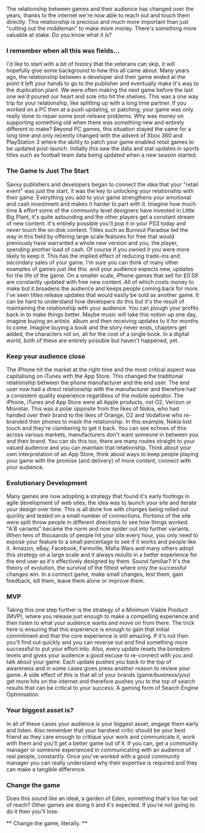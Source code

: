 
The relationship between games and their audience has changed over the
years, thanks to the internet we're now able to reach out and touch them
directly. This relationship is precious and much more important than
just "cutting out the middleman" to make more money. There's something
more valuable at stake. Do you know what it is?

<!-- more -->

### I remember when all this was fields…

I'd like to start with a bit of history that the veterans can skip, it
will hopefully give some background to how this all came about.
Many years ago, the relationship between a developer and their game
ended at the point it left your hands to go to the publisher and
eventually make it's way to the duplication plant. We were often making
the next game before the last one we'd poured our heart and sole into
hit the shelves. This was a one way trip for your relationship, like
splitting up with a long time partner.
If you worked on a PC then at a push updating, or patching, your game
was only really done to repair some post-release problems. Why was money
on supporting something old when there was something new and entirely
different to make? Beyond PC games, this situation stayed the same for a
long time and only recently changed with the advent of Xbox 360 and
PlayStation 3 where the ability to patch your game enabled retail games
to be updated post-launch. Initially this saw the data and stat updates
in sports titles such as football team data being updated when a new
season started.

### The Game Is Just The Start

Savvy publishers and developers began to connect the idea that your
"retail event" was just the start, it was the key to unlocking your
relationship with their game. Everything you add to your game
strengthens your emotional and cash investment and makes it harder to
part with it. Imagine how much time & effort some of the community level
designers have invested in Little Big Plant, it's quite astounding and
the other players get a constant stream of new content. It's entirely
possible you'll pop it in your PS3 today and never touch the on disk
content.
Titles such as Burnout Paradise led the way in this field by offering
large scale features for free that would previously have warranted a
whole new version and you, the player, spending another load of cash. Of
course if you owned it you were more likely to keep it.
This has the implied effect of reducing trade-ins and secondary sales of
your game.
I'm sure you can think of many other examples of games just like this 
and your audience expects new, updates for the life of the game.
On a smaller scale, iPhone games that sell for £0.59 are constantly
updated with free new content. All of which costs money to make but it
broadens the audience and keeps people coming back for more. I've seen
titles release updates that would easily be sold as another game. It can
be hard to understand how developers do this but it's the result of
maintaining the relationship with your audience. You can plough your
profits back in to make things better.
Maybe music will take this notion up one day, imagine buying an artists 
album and then receiving updates to it for months to come.
Imagine buying a book and the story never ends, chapters get added, the
characters roll on, all for the cost of a single book.
In a digital world, both of these are entirely possible but haven't
happened, yet.

### Keep your audience close

The iPhone hit the market at the right time and the most critical aspect
was capitalising on iTunes with the App Store. This changed the
traditional relationship between the phone manufacturer and the end
user. The end user now had a direct relationship with the manufacturer
and therefore had a consistent quality experience regardless of the
mobile operator. The iPhone, iTunes and App Store were all Apple
products, not O2, Verizon or Movistar. This was a polar opposite from
the likes of Nokia, who had handed over their brand to the likes of
Orange, O2 and Vodafone who re-branded their phones to mask the
relationship. In this example, Nokia lost touch and they're clambering
to get it back. You can see echoes of this across various markets,
manufacturers don't want someone in between you and their brand.
You can do this too, there are many routes straight to your valued
audience and you can maintain that relationship. Think about your own
interpretation of an App Store, think about ways to keep people playing
your game with the promise (and delivery) of more content, connect with
your audience.

### Evolutionary Development

Many games are now adopting a strategy that found it's early footings in
agile development of web sites, the idea was to launch your site and
iterate your design over time. This is all done live with changes being
rolled out quickly and tested on a small number of connections. Portions
of the site were split throw people in different directions to see how
things worked. "A:B variants" became the norm and now spider out into further variants. When tens of thousands of people hit your site every
hour, you only need to expose your feature to a small percentage to see
if it works and people like it. Amazon, eBay, Facebook, Farmville, Mafia
Wars and many others adopt this strategy on a large scale and it always
results in a better experience for the end user as it's effectively
designed by them.
Sound familiar? It's the theory of evolution, the survival of the
fittest where only the successful changes win. In a connect game, make
small changes, test them, gain feedback, kill them, leave them alone or
improve them.

### MVP

Taking this one step further is the strategy of a Minimum Viable Product
(MVP), where you release just enough to make a compelling experience and
then listen to what your audience wants and move on from there. The
trick here is ensuring that this experience is enough to gain that
initial commitment and that the core experience is still amazing. If
it's not then you'll find out quickly and you can reverse out and find
something more successful to put your effort into.
Also, every update resets the boredom levels and gives your audience a
good excuse to re-connect with you and talk about your game. Each update
pushes you back to the top of awareness and in some cases gives press
another reason to review your game.
A side effect of this is that all of your brands (game/business/you) get
more hits on the internet and therefore pushes you to the top of search
results that can be critical to your success. A gaming form of Search
Engine Optimisation.

### Your biggest asset is?

In all of these cases your audience is your biggest asset, engage them
early and listen. Also remember that your harshest critic should be your
best friend as they care enough to critique your work and communicate
it, work with them and you'll get a better game out of it.
If you can, get a community manager or someone experienced in
communicating with an audience of real people, constantly. Once you've
worked with a good community manager you can really understand why their
expertise is required and they can make a tangible difference.

### Change the game

Does this sound like an ideal, a garden of Eden, something that's too
far out of reach? Other games are doing it and it's expected. If you're
not going to do it then you'll lose.

** Change the
game, literally. **
